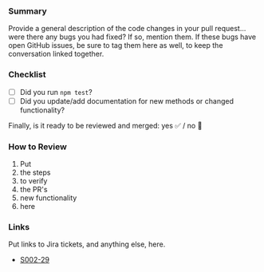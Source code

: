 ### Summary

Provide a general description of the code changes in your pull request... were
there any bugs you had fixed? If so, mention them. If these bugs have open
GitHub issues, be sure to tag them here as well, to keep the conversation
linked together.

### Checklist

- [ ] Did you run `npm test`?
- [ ] Did you update/add documentation for new methods or changed functionality?

Finally, is it ready to be reviewed and merged: yes :white_check_mark: / no :red_circle:

### How to Review

1. Put
1. the steps
1. to verify
1. the PR's
1. new functionality
1. here

### Links

Put links to Jira tickets, and anything else, here.

- [S002-29](https://msoese.atlassian.net/browse/S002-29)

